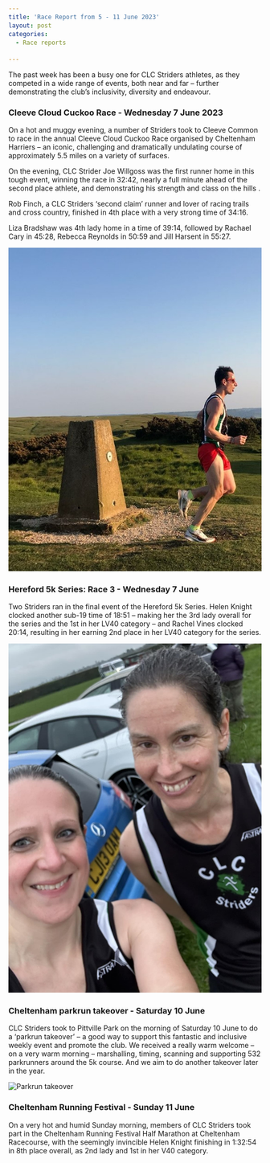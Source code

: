 ```yaml
---
title: 'Race Report from 5 - 11 June 2023'
layout: post
categories:
  - Race reports

---
```



The past week has been a busy one for CLC Striders athletes, as they competed in a wide range of events, both near and far – further demonstrating the club’s inclusivity, diversity and endeavour.

### Cleeve Cloud Cuckoo Race - Wednesday 7 June 2023 

On a hot and muggy evening, a number of Striders took to Cleeve Common to race in the annual Cleeve Cloud Cuckoo Race organised by Cheltenham Harriers – an iconic, challenging and dramatically undulating course of approximately 5.5 miles on a variety of surfaces.

On the evening, CLC Strider Joe Willgoss was the first runner home in this tough event, winning the race in 32:42, nearly a full minute ahead of the second place athlete, and demonstrating his strength and class on the hills .

Rob Finch, a CLC Striders ‘second claim’ runner and lover of racing trails and cross country, finished in 4th place with a very strong time of 34:16.

Liza Bradshaw was 4th lady home in a time of 39:14, followed by Rachael Cary in 45:28, Rebecca Reynolds in 50:59 and Jill Harsent in 55:27.

![Cleeve Cuckoo](/images/2023/06/2023-06-11-Cleeve-Cuckoo.jpg "Cleeve Cuckoo")

### Hereford 5k Series: Race 3 - Wednesday 7 June 

Two Striders ran in the final event of the Hereford 5k Series. Helen Knight clocked another sub-19 time of 18:51 – making her the 3rd lady overall for the series and the 1st in her LV40 category – and Rachel Vines clocked 20:14, resulting in her earning 2nd place in her LV40 category for the series.

![Hereford 5k](/images/2023/06/2023-06-11-Hereford-5k.jpg "Hereford 5k")

### Cheltenham parkrun takeover - Saturday 10 June

CLC Striders took to Pittville Park on the morning of Saturday 10 June to do a ‘parkrun takeover’ – a good way to support this fantastic and inclusive weekly event and promote the club. We received a really warm welcome – on a very warm morning – marshalling, timing, scanning and supporting 532 parkrunners around the 5k course. And we aim to do another takeover later in the year. 

![Parkrun takeover](/images/2023/06/2023-06-08-Parkrun-takeover.jpg "Parkrun takeover")

### Cheltenham Running Festival - Sunday 11 June

On a very hot and humid Sunday morning, members of CLC Striders took part in the Cheltenham Running Festival Half Marathon at Cheltenham Racecourse, with the seemingly invincible Helen Knight finishing in 1:32:54 in 8th place overall, as 2nd lady and 1st in her V40 category.




